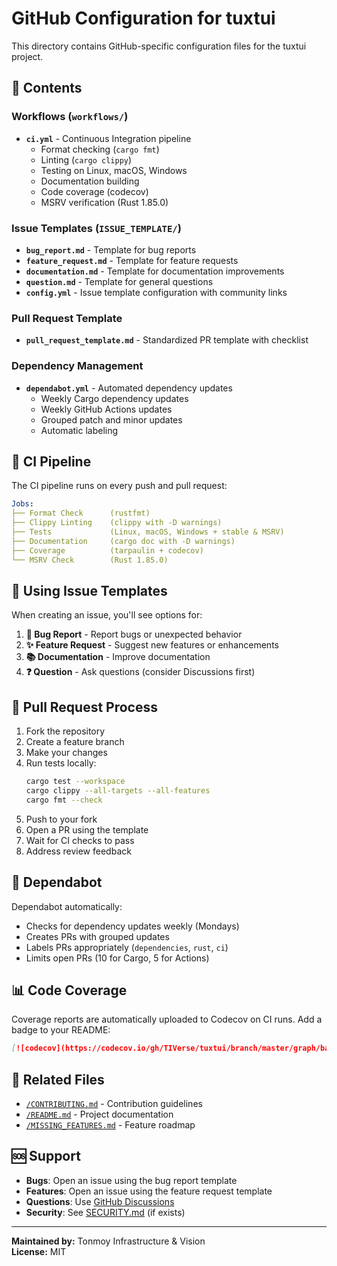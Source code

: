 # GitHub Configuration for tuxtui

This directory contains GitHub-specific configuration files for the tuxtui project.

## 📁 Contents

### Workflows (`workflows/`)

- **`ci.yml`** - Continuous Integration pipeline
  - Format checking (`cargo fmt`)
  - Linting (`cargo clippy`)
  - Testing on Linux, macOS, Windows
  - Documentation building
  - Code coverage (codecov)
  - MSRV verification (Rust 1.85.0)

### Issue Templates (`ISSUE_TEMPLATE/`)

- **`bug_report.md`** - Template for bug reports
- **`feature_request.md`** - Template for feature requests
- **`documentation.md`** - Template for documentation improvements
- **`question.md`** - Template for general questions
- **`config.yml`** - Issue template configuration with community links

### Pull Request Template

- **`pull_request_template.md`** - Standardized PR template with checklist

### Dependency Management

- **`dependabot.yml`** - Automated dependency updates
  - Weekly Cargo dependency updates
  - Weekly GitHub Actions updates
  - Grouped patch and minor updates
  - Automatic labeling

## 🔧 CI Pipeline

The CI pipeline runs on every push and pull request:

```yaml
Jobs:
├── Format Check      (rustfmt)
├── Clippy Linting    (clippy with -D warnings)
├── Tests             (Linux, macOS, Windows + stable & MSRV)
├── Documentation     (cargo doc with -D warnings)
├── Coverage          (tarpaulin + codecov)
└── MSRV Check        (Rust 1.85.0)
```

## 📝 Using Issue Templates

When creating an issue, you'll see options for:

1. **🐛 Bug Report** - Report bugs or unexpected behavior
2. **✨ Feature Request** - Suggest new features or enhancements
3. **📚 Documentation** - Improve documentation
4. **❓ Question** - Ask questions (consider Discussions first)

## 🔄 Pull Request Process

1. Fork the repository
2. Create a feature branch
3. Make your changes
4. Run tests locally:
   ```bash
   cargo test --workspace
   cargo clippy --all-targets --all-features
   cargo fmt --check
   ```
5. Push to your fork
6. Open a PR using the template
7. Wait for CI checks to pass
8. Address review feedback

## 🤖 Dependabot

Dependabot automatically:
- Checks for dependency updates weekly (Mondays)
- Creates PRs with grouped updates
- Labels PRs appropriately (`dependencies`, `rust`, `ci`)
- Limits open PRs (10 for Cargo, 5 for Actions)

## 📊 Code Coverage

Coverage reports are automatically uploaded to Codecov on CI runs. Add a badge to your README:

```markdown
[![codecov](https://codecov.io/gh/TIVerse/tuxtui/branch/master/graph/badge.svg)](https://codecov.io/gh/TIVerse/tuxtui)
```

## 🔗 Related Files

- [`/CONTRIBUTING.md`](../CONTRIBUTING.md) - Contribution guidelines
- [`/README.md`](../README.md) - Project documentation
- [`/MISSING_FEATURES.md`](../MISSING_FEATURES.md) - Feature roadmap

## 🆘 Support

- **Bugs**: Open an issue using the bug report template
- **Features**: Open an issue using the feature request template
- **Questions**: Use [GitHub Discussions](https://github.com/TIVerse/tuxtui/discussions)
- **Security**: See [SECURITY.md](../SECURITY.md) (if exists)

---

**Maintained by:** Tonmoy Infrastructure & Vision  
**License:** MIT
